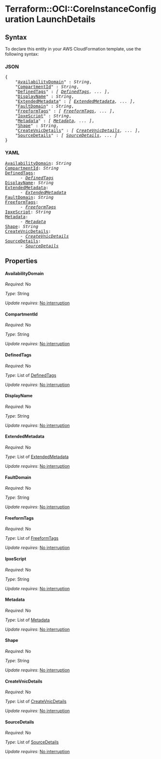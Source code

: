 # Terraform::OCI::CoreInstanceConfiguration LaunchDetails

## Syntax

To declare this entity in your AWS CloudFormation template, use the following syntax:

### JSON

<pre>
{
    "<a href="#availabilitydomain" title="AvailabilityDomain">AvailabilityDomain</a>" : <i>String</i>,
    "<a href="#compartmentid" title="CompartmentId">CompartmentId</a>" : <i>String</i>,
    "<a href="#definedtags" title="DefinedTags">DefinedTags</a>" : <i>[ <a href="launchdetails-definedtags.md">DefinedTags</a>, ... ]</i>,
    "<a href="#displayname" title="DisplayName">DisplayName</a>" : <i>String</i>,
    "<a href="#extendedmetadata" title="ExtendedMetadata">ExtendedMetadata</a>" : <i>[ <a href="launchdetails-extendedmetadata.md">ExtendedMetadata</a>, ... ]</i>,
    "<a href="#faultdomain" title="FaultDomain">FaultDomain</a>" : <i>String</i>,
    "<a href="#freeformtags" title="FreeformTags">FreeformTags</a>" : <i>[ <a href="launchdetails-freeformtags.md">FreeformTags</a>, ... ]</i>,
    "<a href="#ipxescript" title="IpxeScript">IpxeScript</a>" : <i>String</i>,
    "<a href="#metadata" title="Metadata">Metadata</a>" : <i>[ <a href="launchdetails-metadata.md">Metadata</a>, ... ]</i>,
    "<a href="#shape" title="Shape">Shape</a>" : <i>String</i>,
    "<a href="#createvnicdetails" title="CreateVnicDetails">CreateVnicDetails</a>" : <i>[ <a href="launchdetails-createvnicdetails.md">CreateVnicDetails</a>, ... ]</i>,
    "<a href="#sourcedetails" title="SourceDetails">SourceDetails</a>" : <i>[ <a href="launchdetails-sourcedetails.md">SourceDetails</a>, ... ]</i>
}
</pre>

### YAML

<pre>
<a href="#availabilitydomain" title="AvailabilityDomain">AvailabilityDomain</a>: <i>String</i>
<a href="#compartmentid" title="CompartmentId">CompartmentId</a>: <i>String</i>
<a href="#definedtags" title="DefinedTags">DefinedTags</a>: <i>
      - <a href="launchdetails-definedtags.md">DefinedTags</a></i>
<a href="#displayname" title="DisplayName">DisplayName</a>: <i>String</i>
<a href="#extendedmetadata" title="ExtendedMetadata">ExtendedMetadata</a>: <i>
      - <a href="launchdetails-extendedmetadata.md">ExtendedMetadata</a></i>
<a href="#faultdomain" title="FaultDomain">FaultDomain</a>: <i>String</i>
<a href="#freeformtags" title="FreeformTags">FreeformTags</a>: <i>
      - <a href="launchdetails-freeformtags.md">FreeformTags</a></i>
<a href="#ipxescript" title="IpxeScript">IpxeScript</a>: <i>String</i>
<a href="#metadata" title="Metadata">Metadata</a>: <i>
      - <a href="launchdetails-metadata.md">Metadata</a></i>
<a href="#shape" title="Shape">Shape</a>: <i>String</i>
<a href="#createvnicdetails" title="CreateVnicDetails">CreateVnicDetails</a>: <i>
      - <a href="launchdetails-createvnicdetails.md">CreateVnicDetails</a></i>
<a href="#sourcedetails" title="SourceDetails">SourceDetails</a>: <i>
      - <a href="launchdetails-sourcedetails.md">SourceDetails</a></i>
</pre>

## Properties

#### AvailabilityDomain

_Required_: No

_Type_: String

_Update requires_: [No interruption](https://docs.aws.amazon.com/AWSCloudFormation/latest/UserGuide/using-cfn-updating-stacks-update-behaviors.html#update-no-interrupt)

#### CompartmentId

_Required_: No

_Type_: String

_Update requires_: [No interruption](https://docs.aws.amazon.com/AWSCloudFormation/latest/UserGuide/using-cfn-updating-stacks-update-behaviors.html#update-no-interrupt)

#### DefinedTags

_Required_: No

_Type_: List of <a href="launchdetails-definedtags.md">DefinedTags</a>

_Update requires_: [No interruption](https://docs.aws.amazon.com/AWSCloudFormation/latest/UserGuide/using-cfn-updating-stacks-update-behaviors.html#update-no-interrupt)

#### DisplayName

_Required_: No

_Type_: String

_Update requires_: [No interruption](https://docs.aws.amazon.com/AWSCloudFormation/latest/UserGuide/using-cfn-updating-stacks-update-behaviors.html#update-no-interrupt)

#### ExtendedMetadata

_Required_: No

_Type_: List of <a href="launchdetails-extendedmetadata.md">ExtendedMetadata</a>

_Update requires_: [No interruption](https://docs.aws.amazon.com/AWSCloudFormation/latest/UserGuide/using-cfn-updating-stacks-update-behaviors.html#update-no-interrupt)

#### FaultDomain

_Required_: No

_Type_: String

_Update requires_: [No interruption](https://docs.aws.amazon.com/AWSCloudFormation/latest/UserGuide/using-cfn-updating-stacks-update-behaviors.html#update-no-interrupt)

#### FreeformTags

_Required_: No

_Type_: List of <a href="launchdetails-freeformtags.md">FreeformTags</a>

_Update requires_: [No interruption](https://docs.aws.amazon.com/AWSCloudFormation/latest/UserGuide/using-cfn-updating-stacks-update-behaviors.html#update-no-interrupt)

#### IpxeScript

_Required_: No

_Type_: String

_Update requires_: [No interruption](https://docs.aws.amazon.com/AWSCloudFormation/latest/UserGuide/using-cfn-updating-stacks-update-behaviors.html#update-no-interrupt)

#### Metadata

_Required_: No

_Type_: List of <a href="launchdetails-metadata.md">Metadata</a>

_Update requires_: [No interruption](https://docs.aws.amazon.com/AWSCloudFormation/latest/UserGuide/using-cfn-updating-stacks-update-behaviors.html#update-no-interrupt)

#### Shape

_Required_: No

_Type_: String

_Update requires_: [No interruption](https://docs.aws.amazon.com/AWSCloudFormation/latest/UserGuide/using-cfn-updating-stacks-update-behaviors.html#update-no-interrupt)

#### CreateVnicDetails

_Required_: No

_Type_: List of <a href="launchdetails-createvnicdetails.md">CreateVnicDetails</a>

_Update requires_: [No interruption](https://docs.aws.amazon.com/AWSCloudFormation/latest/UserGuide/using-cfn-updating-stacks-update-behaviors.html#update-no-interrupt)

#### SourceDetails

_Required_: No

_Type_: List of <a href="launchdetails-sourcedetails.md">SourceDetails</a>

_Update requires_: [No interruption](https://docs.aws.amazon.com/AWSCloudFormation/latest/UserGuide/using-cfn-updating-stacks-update-behaviors.html#update-no-interrupt)

